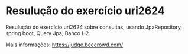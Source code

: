 # Resulução do exercício uri2624

Resulução do exercício uri2624 sobre consultas, usando JpaRepository, spring boot, Query Jpa, Banco H2.

Mais informações: https://judge.beecrowd.com/

